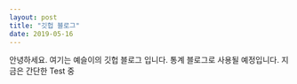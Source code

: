 ```yaml
---
layout: post 
title: "깃헙 블로그"
date: 2019-05-16
---
```



안녕하세요. 여기는 예슬이의 깃헙 블로그 입니다. 
통계 블로그로 사용될 예정입니다. 지금은 간단한 Test 중 
